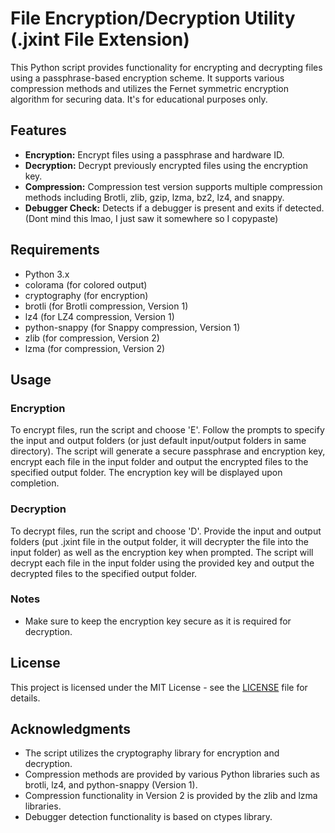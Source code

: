 # File Encryption/Decryption Utility (.jxint File Extension)

This Python script provides functionality for encrypting and decrypting files using a passphrase-based encryption scheme. It supports various compression methods and utilizes the Fernet symmetric encryption algorithm for securing data. It's for educational purposes only.

## Features

- **Encryption:** Encrypt files using a passphrase and hardware ID.
- **Decryption:** Decrypt previously encrypted files using the encryption key.
- **Compression:** Compression test version supports multiple compression methods including Brotli, zlib, gzip, lzma, bz2, lz4, and snappy.
- **Debugger Check:** Detects if a debugger is present and exits if detected. (Dont mind this lmao, I just saw it somewhere so I copypaste)

## Requirements

- Python 3.x
- colorama (for colored output)
- cryptography (for encryption)
- brotli (for Brotli compression, Version 1)
- lz4 (for LZ4 compression, Version 1)
- python-snappy (for Snappy compression, Version 1)
- zlib (for compression, Version 2)
- lzma (for compression, Version 2)

## Usage

### Encryption

To encrypt files, run the script and choose 'E'. Follow the prompts to specify the input and output folders (or just default input/output folders in same directory). The script will generate a secure passphrase and encryption key, encrypt each file in the input folder and output the encrypted files to the specified output folder. The encryption key will be displayed upon completion.

### Decryption

To decrypt files, run the script and choose 'D'. Provide the input and output folders (put .jxint file in the output folder, it will decrypter the file into the input folder) as well as the encryption key when prompted. The script will decrypt each file in the input folder using the provided key and output the decrypted files to the specified output folder.

### Notes

- Make sure to keep the encryption key secure as it is required for decryption.

## License

This project is licensed under the MIT License - see the [LICENSE](LICENSE) file for details.

## Acknowledgments

- The script utilizes the cryptography library for encryption and decryption.
- Compression methods are provided by various Python libraries such as brotli, lz4, and python-snappy (Version 1).
- Compression functionality in Version 2 is provided by the zlib and lzma libraries.
- Debugger detection functionality is based on ctypes library.


